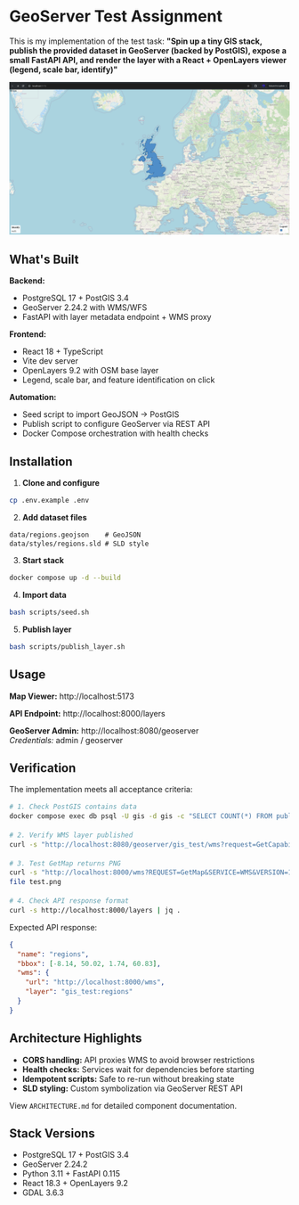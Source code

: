 # GeoServer Test Assignment

This is my implementation of the test task: **"Spin up a tiny GIS stack, publish the provided dataset in GeoServer (backed by PostGIS), expose a small FastAPI API, and render the layer with a React + OpenLayers viewer (legend, scale bar, identify)"**

![Map Viewer](example.png)

## What's Built

**Backend:**
- PostgreSQL 17 + PostGIS 3.4
- GeoServer 2.24.2 with WMS/WFS
- FastAPI with layer metadata endpoint + WMS proxy

**Frontend:**
- React 18 + TypeScript
- Vite dev server
- OpenLayers 9.2 with OSM base layer
- Legend, scale bar, and feature identification on click

**Automation:**
- Seed script to import GeoJSON → PostGIS
- Publish script to configure GeoServer via REST API
- Docker Compose orchestration with health checks

## Installation

1. **Clone and configure**

```bash
cp .env.example .env
```

2. **Add dataset files**

```
data/regions.geojson    # GeoJSON
data/styles/regions.sld # SLD style
```

3. **Start stack**

```bash
docker compose up -d --build
```

4. **Import data**

```bash
bash scripts/seed.sh
```

5. **Publish layer**

```bash
bash scripts/publish_layer.sh
```

## Usage

**Map Viewer:** http://localhost:5173

**API Endpoint:** http://localhost:8000/layers

**GeoServer Admin:** http://localhost:8080/geoserver  
*Credentials:* admin / geoserver

## Verification

The implementation meets all acceptance criteria:

```bash
# 1. Check PostGIS contains data
docker compose exec db psql -U gis -d gis -c "SELECT COUNT(*) FROM public.regions;"

# 2. Verify WMS layer published
curl -s "http://localhost:8080/geoserver/gis_test/wms?request=GetCapabilities" | grep regions

# 3. Test GetMap returns PNG
curl -s "http://localhost:8000/wms?REQUEST=GetMap&SERVICE=WMS&VERSION=1.3.0&FORMAT=image/png&LAYERS=gis_test:regions&WIDTH=100&HEIGHT=100&CRS=EPSG:4326&BBOX=50,-10,61,2" --output test.png
file test.png

# 4. Check API response format
curl -s http://localhost:8000/layers | jq .
```

Expected API response:
```json
{
  "name": "regions",
  "bbox": [-8.14, 50.02, 1.74, 60.83],
  "wms": {
    "url": "http://localhost:8000/wms",
    "layer": "gis_test:regions"
  }
}
```

## Architecture Highlights

- **CORS handling:** API proxies WMS to avoid browser restrictions
- **Health checks:** Services wait for dependencies before starting
- **Idempotent scripts:** Safe to re-run without breaking state
- **SLD styling:** Custom symbolization via GeoServer REST API

View `ARCHITECTURE.md` for detailed component documentation.

## Stack Versions

- PostgreSQL 17 + PostGIS 3.4
- GeoServer 2.24.2
- Python 3.11 + FastAPI 0.115
- React 18.3 + OpenLayers 9.2
- GDAL 3.6.3
